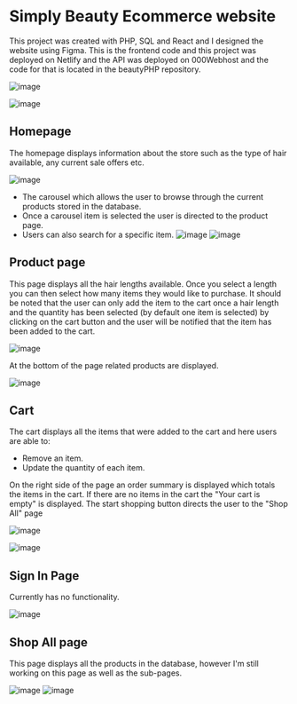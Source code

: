 # Simply Beauty Ecommerce website 

This project was created with PHP, SQL and React and I designed the website using Figma. This is the frontend code and this project was deployed on Netlify and the API was deployed on 000Webhost and the code for that is located in the beautyPHP repository. 

![image](https://github.com/dionnek83/simply-beauty/assets/42995303/d14f3ac7-ab61-41dc-a8f9-24a0be750cb0)

![image](https://github.com/dionnek83/simply-beauty/assets/42995303/8cd859b3-cff8-4026-8e3a-1a572dfd83ee)
## Homepage
The homepage displays information about the store such as the type of hair available, any current sale offers etc.

![image](https://github.com/dionnek83/simply-beauty/assets/42995303/628c4e77-5e91-46f0-a029-733a17bfc6d8)

- The carousel which allows the user to browse through the current products stored in the database.
- Once a carousel item is selected the user is directed to the product page.
- Users can also search for a specific item. 
 ![image](https://github.com/dionnek83/simply-beauty/assets/42995303/e2a8d887-a4a6-43a0-abf8-baa784d4104d)
![image](https://github.com/dionnek83/simply-beauty/assets/42995303/4635d09b-f924-4ad3-a608-2103744c42d4)



## Product page

This page displays all the hair lengths available. Once you select a length you can then select how many items they would like to purchase. It should be noted that the user can only add the item to the cart once a hair length and the quantity has been selected (by default one item is selected) by clicking on the cart button and the user will be notified that the item has been added to the cart. 

![image](https://github.com/dionnek83/simply-beauty/assets/42995303/136b0cc1-5e9b-4dcb-b116-d921da1b7c5f)

At the bottom of the page related products are displayed.  

![image](https://github.com/dionnek83/simply-beauty/assets/42995303/d3dcb75a-21f1-42f4-be25-8d48449b7a9e)

## Cart
The cart displays all the items that were added to the cart and here users are able to:
- Remove an item.
- Update the quantity of each item.
  
On the right side of the page an order summary is displayed which totals the items in the cart. If there are no items in the cart the "Your cart is empty" is displayed. The start shopping button directs the user to the "Shop All" page

![image](https://github.com/dionnek83/simply-beauty/assets/42995303/97ad006f-23de-4470-bca1-c7000366bb5d)

![image](https://github.com/dionnek83/simply-beauty/assets/42995303/99c56b45-568e-4d86-85d1-6fe074df3c3b)

## Sign In Page 

Currently has no functionality. 

![image](https://github.com/dionnek83/simply-beauty/assets/42995303/f242111a-1364-4937-a723-4aa91c743738)

## Shop All page 

This page displays all the products in the database, however I'm still working on this page as well as the sub-pages. 

![image](https://github.com/dionnek83/simply-beauty/assets/42995303/0edac6f2-0192-443f-b335-5d339351c4c9)
![image](https://github.com/dionnek83/simply-beauty/assets/42995303/2b8fe1de-4bab-474e-9126-171f164d5281)


